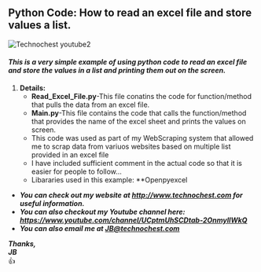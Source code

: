 ## Python Code: How to read an excel file and store values a list. 
![Technochest youtube2](https://user-images.githubusercontent.com/85039215/120913737-4e265c00-c667-11eb-83f6-346e7c45b94c.png)
#### ***This is a very simple example of using python code to read an excel file and store the values in a list and printing them out on the screen.***

1. **Details:**    
   - **Read_Excel_File.py**-This file conatins the code for function/method that pulls the data from an excel file. 
   - **Main.py**-This file contains the code that calls the function/method that provides the name of the excel sheet and prints the values on screen.
   - This code was used as part of my WebScraping system that allowed me to scrap data from variuos websites based on multiple list provided in an excel file
   - I have included sufficient comment in the actual code so that it is easier for people to follow...
   - Libararies used in this example: **Openpyexcel

* ***You can check out my website at http://www.technochest.com for useful information.***
* ***You can also checkout my Youtube channel here: https://www.youtube.com/channel/UCptmUhSCDtab-2OnmylIWkQ***
* ***You can also email me at JB@technochest.com***

***Thanks,***  
***JB***  
:+1:








